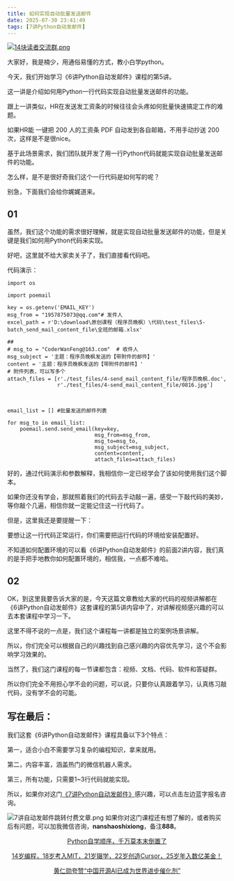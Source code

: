 ```yaml
---
title: 如何实现自动批量发送邮件
date: 2025-07-30 23:41:49
tags: [7讲Python自动发邮件]
---
```

[![14块读者交流群.png](https://raw.gitcode.com/user-images/assets/5027920/48edc8fa-6d2e-4eca-9e14-d71638eadb55/14块读者交流群.png '14块读者交流群.png')](https://mp.weixin.qq.com/s?__biz=MzUzNTc5NjA4NQ==&mid=2247502200&idx=1&sn=7e543675545ac6622123af6009fdebce&scene=21#wechat_redirect)

大家好，我是楠少，用通俗易懂的方式，教小白学python。

今天，我们开始学习《6讲Python自动发邮件》课程的第5讲。

这一讲是介绍如何用Python一行代码实现自动批量发送邮件的功能。

跟上一讲类似，HR在发送发工资条的时候往往会头疼如何批量快速搞定工作的难题。

如果HR能 一键把 200 人的工资条 PDF 自动发到各自邮箱，不用手动抄送 200 次，这样是不是很nice。

基于此场景需求，我们团队就开发了用一行Python代码就能实现自动批量发送邮件的功能。

怎么样，是不是很好奇我们这个一行代码是如何写的呢？ 

别急，下面我们会给你娓娓道来。

## 01

虽然，我们这个功能的需求很好理解，就是实现自动批量发送邮件的功能，但是关键是我们如何用Python代码来实现。

好吧，这里就不给大家卖关子了，我们直接看代码吧。

代码演示：
```
import os

import poemail

key = os.getenv('EMAIL_KEY')
msg_from = "1957875073@qq.com"# 发件人
excel_path = r'D:\download\原创课程（程序员晚枫）\代码\test_files\5-batch_send_mail_content_file\全班的邮箱.xlsx'

##
# msg_to = "CoderWanFeng@163.com"  # 收件人
msg_subject = '主题：程序员晚枫发送的【带附件的邮件】'
content = '主题：程序员晚枫发送的【带附件的邮件】'
# 附件列表，可以写多个
attach_files = [r'./test_files/4-send_mail_content_file/程序员晚枫.doc',
                r'./test_files/4-send_mail_content_file/0816.jpg']



email_list = [] #批量发送的邮件列表

for msg_to in email_list:
    poemail.send.send_email(key=key,
                            msg_from=msg_from,
                            msg_to=msg_to,
                            msg_subject=msg_subject,
                            content=content,
                            attach_files=attach_files)
```
好的，通过代码演示和参数解释，我相信你一定已经学会了该如何使用我们这个脚本。

如果你还没有学会，那就照着我们的代码去手动敲一遍，感受一下敲代码的美妙，等你敲个几遍，相信你就一定能记住这一行代码了。

但是，这里我还是要提醒一下：

要想让这一行代码正常运行，你们需要把运行代码的环境给安装配置好。

不知道如何配置环境的可以看《6讲Python自动发邮件》的前面2讲内容，我们真的是手把手地教你如何配置环境的，相信我，一点都不难哈。

## 02

OK，到这里我要告诉大家的是，今天这篇文章教给大家的代码的视频讲解都在《6讲Python自动发邮件》这套课程的第5讲内容中了，对讲解视频感兴趣的可以去本套课程中学习一下。

这里不得不说的一点是，我们这个课程每一讲都是独立的案例场景讲解。

所以，你们完全可以根据自己的兴趣找到自己感兴趣的内容优先学习，这个不会影响学习效果的。

当然了，我们这门课程的每一节课都包含：视频、文档、代码、软件和答疑群。

所以你们完全不用担心学不会的问题，可以说，只要你认真跟着学习，认真练习敲代码，没有学不会的可能。

## 写在最后：

我们这套《6讲Python自动发邮件》课程具备以下3个特点：

第一，适合小白不需要学习复杂的编程知识，拿来就用。

第二，内容丰富，涵盖热门的微信机器人需求。

第三，所有功能，只需要1~3行代码就能实现。

所以，如果你对这门[《7讲Python自动发邮件》](https://mp.weixin.qq.com/merchant/mppaysubscribe?action=go_paid_article&article_url=https%3A%2F%2Fmp.weixin.qq.com%2Fs%2F6j0PSlfYZ-JxE8tl8-U5NA&token=1868144972&lang=zh_CN)感兴趣，可以点击左边蓝字报名咨询。

![7讲自动发邮件跳转付费文章.png](https://raw.gitcode.com/user-images/assets/5027920/eec3f8f3-8868-4cc6-a336-682b01689886/7讲自动发邮件跳转付费文章.png '7讲自动发邮件跳转付费文章.png')
如果你对这门课程还有想了解的，或者购买后有问题，可以加我微信咨询，**nanshaoshixiong**，备注**888**。



<center>

[Python自学顺序，千万莫本末倒置了](https://mp.weixin.qq.com/s?__biz=MzUzNTc5NjA4NQ==&mid=2247502386&idx=1&sn=963f2560dd1cdc81b9a41fab5dff5168&scene=21#wechat_redirect)

[14岁编程，18岁考入MIT，21岁辍学，22岁创造Cursor，25岁年入数亿美金！](https://mp.weixin.qq.com/s?__biz=MzUzNTc5NjA4NQ==&mid=2247502396&idx=1&sn=1f513b19337ac22fb4a62a30d8682aa2&scene=21#wechat_redirect)

[黄仁勋夸赞“中国开源AI已成为世界进步催化剂”](https://mp.weixin.qq.com/s?__biz=MzUzNTc5NjA4NQ==&mid=2247502568&idx=1&sn=aa9e278f3e021e657615da43615a71f2&scene=21#wechat_redirect)
